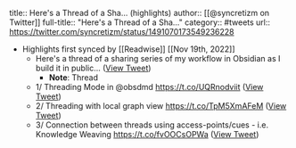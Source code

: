 title:: Here's a Thread of a Sha... (highlights)
author:: [[@syncretizm on Twitter]]
full-title:: "Here's a Thread of a Sha..."
category:: #tweets
url:: https://twitter.com/syncretizm/status/1491070173549236228

- Highlights first synced by [[Readwise]] [[Nov 19th, 2022]]
	- Here's a thread of a sharing series of my workflow in Obsidian as I build it in public... ([View Tweet](https://twitter.com/syncretizm/status/1491070173549236228))
		- **Note**: Thread
	- 1/ Threading Mode in @obsdmd
	  https://t.co/UQRnodviit ([View Tweet](https://twitter.com/syncretizm/status/1491070979497693185))
	- 2/ Threading with local graph view
	  https://t.co/TpM5XmAFeM ([View Tweet](https://twitter.com/syncretizm/status/1491076993864982528))
	- 3/ Connection between threads using access-points/cues - i.e. Knowledge Weaving https://t.co/fvOOCsOPWa ([View Tweet](https://twitter.com/syncretizm/status/1515352804482695171))